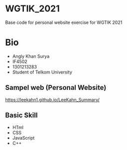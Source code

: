 # WGTIK_2021
Base code for personal website exercise for WGTIK 2021
# Bio
* Angly Khan Surya
* IF4502
* 1301213283
* Student of Telkom University

## Sampel web (Personal Website)
https://leekahn1.github.io/LeeKahn_Summary/

## Basic Skill
* HTml
* CSS
* JavaScript
* C++

